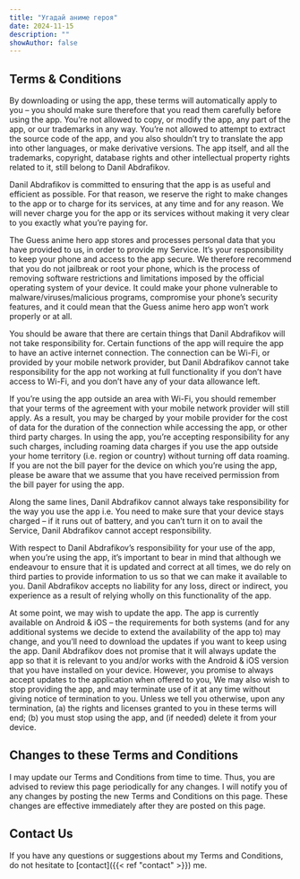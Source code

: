 ```yaml
---
title: "Угадай аниме героя"
date: 2024-11-15
description: ""
showAuthor: false
---
```


## Terms & Conditions

By downloading or using the app, these terms will automatically apply to you – you should make sure therefore that you
read them carefully before using the app. You’re not allowed to copy, or modify the app, any part of the app, or our
trademarks in any way. You’re not allowed to attempt to extract the source code of the app, and you also shouldn’t try
to translate the app into other languages, or make derivative versions. The app itself, and all the trademarks,
copyright, database rights and other intellectual property rights related to it, still belong to Danil Abdrafikov.

Danil Abdrafikov is committed to ensuring that the app is as useful and efficient as possible. For that reason, we
reserve the right to make changes to the app or to charge for its services, at any time and for any reason. We will
never charge you for the app or its services without making it very clear to you exactly what you’re paying for.

The Guess anime hero app stores and processes personal data that you have provided to us, in order to provide my
Service. It’s your responsibility to keep your phone and access to the app secure. We therefore recommend that you do
not jailbreak or root your phone, which is the process of removing software restrictions and limitations imposed by the
official operating system of your device. It could make your phone vulnerable to malware/viruses/malicious programs,
compromise your phone’s security features, and it could mean that the Guess anime hero app won’t work properly or at
all.

You should be aware that there are certain things that Danil Abdrafikov will not take responsibility for. Certain
functions of the app will require the app to have an active internet connection. The connection can be Wi-Fi, or
provided by your mobile network provider, but Danil Abdrafikov cannot take responsibility for the app not working at
full functionality if you don’t have access to Wi-Fi, and you don’t have any of your data allowance left.

If you’re using the app outside an area with Wi-Fi, you should remember that your terms of the agreement with your
mobile network provider will still apply. As a result, you may be charged by your mobile provider for the cost of data
for the duration of the connection while accessing the app, or other third party charges. In using the app, you’re
accepting responsibility for any such charges, including roaming data charges if you use the app outside your home
territory (i.e. region or country) without turning off data roaming. If you are not the bill payer for the device on
which you’re using the app, please be aware that we assume that you have received permission from the bill payer for
using the app.

Along the same lines, Danil Abdrafikov cannot always take responsibility for the way you use the app i.e. You need to
make sure that your device stays charged – if it runs out of battery, and you can’t turn it on to avail the Service,
Danil Abdrafikov cannot accept responsibility.

With respect to Danil Abdrafikov’s responsibility for your use of the app, when you’re using the app, it’s important to
bear in mind that although we endeavour to ensure that it is updated and correct at all times, we do rely on third
parties to provide information to us so that we can make it available to you. Danil Abdrafikov accepts no liability for
any loss, direct or indirect, you experience as a result of relying wholly on this functionality of the app.

At some point, we may wish to update the app. The app is currently available on Android & iOS – the requirements for
both systems (and for any additional systems we decide to extend the availability of the app to) may change, and you’ll
need to download the updates if you want to keep using the app. Danil Abdrafikov does not promise that it will always
update the app so that it is relevant to you and/or works with the Android & iOS version that you have installed on your
device. However, you promise to always accept updates to the application when offered to you, We may also wish to stop
providing the app, and may terminate use of it at any time without giving notice of termination to you. Unless we tell
you otherwise, upon any termination, (a) the rights and licenses granted to you in these terms will end; (b) you must
stop using the app, and (if needed) delete it from your device.

## Changes to these Terms and Conditions

I may update our Terms and Conditions from time to time. Thus, you are advised to review this page periodically for any
changes. I will notify you of any changes by posting the new Terms and Conditions on this page. These changes are
effective immediately after they are posted on this page.

## Contact Us

If you have any questions or suggestions about my Terms and Conditions,
do not hesitate to [contact]({{< ref "contact" >}}) me.
